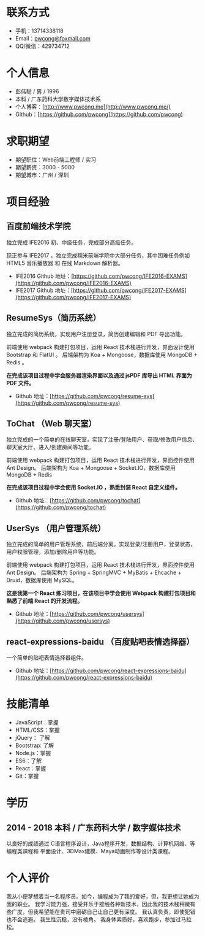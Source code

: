 # 联系方式
* 手机：13714338118
* Email：pwcong@foxmail.com
* QQ/微信：429734712

# 个人信息
* 彭伟聪 / 男 / 1996
* 本科 / 广东药科大学数字媒体技术系
* 个人博客：[http://www.pwcong.me](http://www.pwcong.me/)
* Github：[https://github.com/pwcong](https://github.com/pwcong)

# 求职期望
* 期望职位：Web前端工程师 / 实习
* 期望薪资：3000 - 5000
* 期望城市：广州 / 深圳

# 项目经验
## 百度前端技术学院
独立完成 IFE2016 初、中级任务，完成部分高级任务。

现正参与 IFE2017 ，独立完成糯米前端学院中大部分任务，其中困难任务例如 HTML5 音乐播放器 和 在线 Markdown 解析器。

* IFE2016 Github 地址：[https://github.com/pwcong/IFE2016-EXAMS](https://github.com/pwcong/IFE2016-EXAMS)
* IFE2017 Github 地址：[https://github.com/pwcong/IFE2017-EXAMS](https://github.com/pwcong/IFE2017-EXAMS)

## ResumeSys（简历系统）
独立完成的简历系统，实现用户注册登录，简历创建编辑和 PDF 导出功能。

前端使用 webpack 构建打包项目，运用 React 技术栈进行开发，界面设计使用 Bootstrap 和 FlatUI 。
后端架构为 Koa + Mongoose，数据库使用 MongoDB + Redis 。

**在完成该项目过程中学会服务器渲染界面以及通过 jsPDF 库导出 HTML 界面为 PDF 文件。**

* Github 地址：[https://github.com/pwcong/resume-sys](https://github.com/pwcong/resume-sys)

## ToChat （Web 聊天室）
独立完成的一个简单的在线聊天室，实现了注册/登陆用户、获取/修改用户信息、聊天室大厅、进入/创建房间等功能。

前端使用 webpack 构建打包项目，运用 React 技术栈进行开发，界面控件使用 Ant Design。
后端架构为 Koa + Mongoose + Socket.IO，数据库使用 MongoDB + Redis

**在完成该项目过程中学会使用 Socket.IO ，熟悉封装 React 自定义组件。**

* Github 地址：[https://github.com/pwcong/tochat](https://github.com/pwcong/tochat)

## UserSys （用户管理系统）
独立完成的简单的用户管理系统，前后端分离。实现登录/注册用户，登录状态，用户权限管理，添加/删除用户等功能。

前端使用 webpack 构建打包项目，运用 React 技术栈进行开发，界面控件使用 Ant Design。
后端架构为 Spring + SpringMVC + MyBatis + Ehcache + Druid，数据库使用 MySQL。

**这是我第一个 React 练习项目，在该项目中学会使用 Webpack 构建打包项目和熟悉了前端 React 的开发流程。**

* Github 地址：[https://github.com/pwcong/usersys](https://github.com/pwcong/usersys)

## react-expressions-baidu （百度贴吧表情选择器）
一个简单的贴吧表情选择器组件。

* Github 地址：[https://github.com/pwcong/react-expressions-baidu](https://github.com/pwcong/react-expressions-baidu)

# 技能清单
* JavaScript：掌握
* HTML/CSS：掌握
* jQuery： 了解
* Bootstrap: 了解
* Node.js：掌握
* ES6：了解
* React：掌握
* Git：掌握

# 学历
## 2014 - 2018 本科 / 广东药科大学 / 数字媒体技术
以良好的成绩通过 C语言程序设计，Java程序开发，数据结构、计算机网络、等编程类课程和 平面设计、3DMax建模、Maya动画制作等设计类课程。

# 个人评价
我从小便梦想着当一名程序员。如今，编程成为了我的爱好，但，我更想让她成为我的职业。 
我学习能力强，接受并乐于接触各种新技术，因此我的技术栈稍微有些广度，但我希望能在贵司中磨砺自己让自己更有深度。
我认真负责，即使犯错也不会逃避。 
我生性沉稳，没有棱角。 
我身体素质好，喜欢跑步，参加过马拉松。